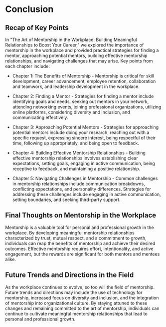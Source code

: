 Conclusion
==========

Recap of Key Points
-------------------

In "The Art of Mentorship in the Workplace: Building Meaningful Relationships to Boost Your Career," we explored the importance of mentorship in the workplace and provided practical strategies for finding a mentor, approaching potential mentors, building effective mentorship relationships, and navigating challenges that may arise. Key points from each chapter include:

* Chapter 1: The Benefits of Mentorship - Mentorship is critical for skill development, career advancement, employee retention, collaboration and teamwork, and leadership development in the workplace.

* Chapter 2: Finding a Mentor - Strategies for finding a mentor include identifying goals and needs, seeking out mentors in your network, attending networking events, joining professional organizations, utilizing online platforms, considering diversity and inclusion, and communicating effectively.

* Chapter 3: Approaching Potential Mentors - Strategies for approaching potential mentors include doing your research, reaching out with a specific request, expressing sincere interest, being respectful of their time, following up appropriately, and being open to feedback.

* Chapter 4: Building Effective Mentorship Relationships - Building effective mentorship relationships involves establishing clear expectations, setting goals, engaging in active communication, being receptive to feedback, and maintaining a positive relationship.

* Chapter 5: Navigating Challenges in Mentorship - Common challenges in mentorship relationships include communication breakdowns, conflicting expectations, and personality differences. Strategies for addressing these challenges include engaging in active communication, setting boundaries, and seeking third-party support.

Final Thoughts on Mentorship in the Workplace
---------------------------------------------

Mentorship is a valuable tool for personal and professional growth in the workplace. By developing meaningful mentorship relationships characterized by trust, mutual respect, and a commitment to growth, individuals can reap the benefits of mentorship and achieve their desired outcomes. Effective mentorship requires effort, intentionality, and active engagement, but the rewards are significant for both mentors and mentees alike.

Future Trends and Directions in the Field
-----------------------------------------

As the workplace continues to evolve, so too will the field of mentorship. Future trends and directions may include the use of technology for mentorship, increased focus on diversity and inclusion, and the integration of mentorship into organizational culture. By staying attuned to these changes and remaining committed to the art of mentorship, individuals can continue to cultivate meaningful mentorship relationships that lead to personal and professional growth.
